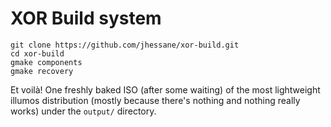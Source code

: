 # XOR Build system

```
git clone https://github.com/jhessane/xor-build.git
cd xor-build
gmake components
gmake recovery
```
Et voilà! One freshly baked ISO (after some waiting) of the most lightweight illumos distribution (mostly because there's nothing and nothing really works) under the ```output/``` directory.
